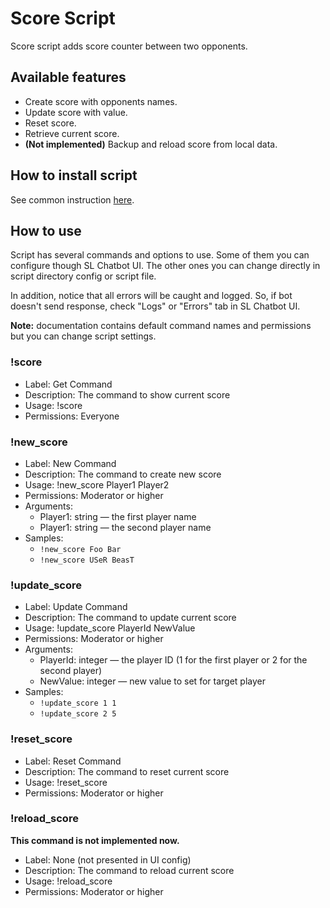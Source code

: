 # Score Script

Score script adds score counter between two opponents.

## Available features

- Create score with opponents names.
- Update score with value.
- Reset score.
- Retrieve current score.
- **(Not implemented)** Backup and reload score from local data.

## How to install script

See common instruction [here](../../README.md#how-to-install-any-script).

## How to use

Script has several commands and options to use.
Some of them you can configure though SL Chatbot UI.
The other ones you can change directly in script directory config or script file.

In addition, notice that all errors will be caught and logged.
So, if bot doesn't send response, check "Logs" or "Errors" tab in SL Chatbot UI.

**Note:** documentation contains default command names and permissions but you can change script settings.

### !score

- Label: Get Command
- Description: The command to show current score
- Usage: !score
- Permissions: Everyone

### !new_score

- Label: New Command
- Description: The command to create new score
- Usage: !new_score Player1 Player2
- Permissions: Moderator or higher
- Arguments:
  - Player1: string — the first player name
  - Player1: string — the second player name
- Samples:
  - `!new_score Foo Bar`
  - `!new_score USeR BeasT`

### !update_score

- Label: Update Command
- Description: The command to update current score
- Usage: !update_score PlayerId NewValue
- Permissions: Moderator or higher
- Arguments:
  - PlayerId: integer — the player ID (1 for the first player or 2 for the second player)
  - NewValue: integer — new value to set for target player
- Samples:
  - `!update_score 1 1`
  - `!update_score 2 5`

### !reset_score

- Label: Reset Command
- Description: The command to reset current score
- Usage: !reset_score
- Permissions: Moderator or higher

### !reload_score

**This command is not implemented now.**

- Label: None (not presented in UI config)
- Description: The command to reload current score
- Usage: !reload_score
- Permissions: Moderator or higher
